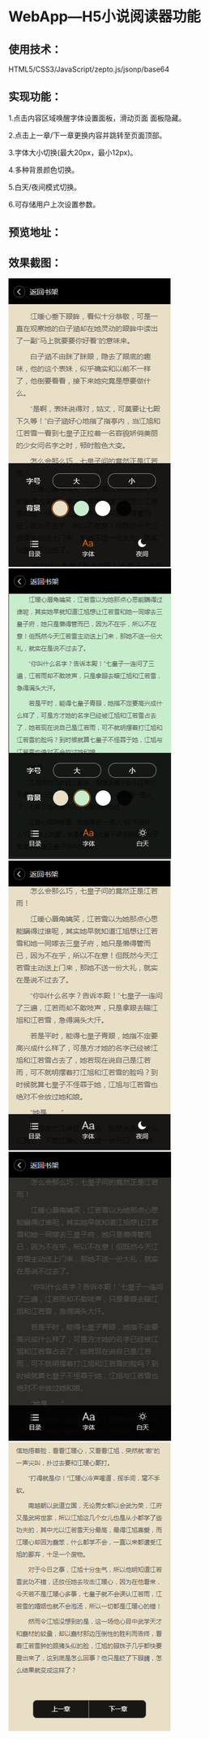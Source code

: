 # WebApp—H5小说阅读器功能

## 使用技术：

HTML5/CSS3/JavaScript/zepto.js/jsonp/base64

## 实现功能：

1.点击内容区域唤醒字体设置面板，滑动页面 面板隐藏。

2.点击上一章/下一章更换内容并跳转至页面顶部。

3.字体大小切换(最大20px，最小12px)。

4.多种背景颜色切换。

5.白天/夜间模式切换。

6.可存储用户上次设置参数。

## 预览地址：



## 效果截图：

![](./demo-imgs/pannel.png)
![](./demo-imgs/bg.png)
![](./demo-imgs/nav-bar.png)
![](./demo-imgs/night.png)
![](./demo-imgs/chapter.png)
